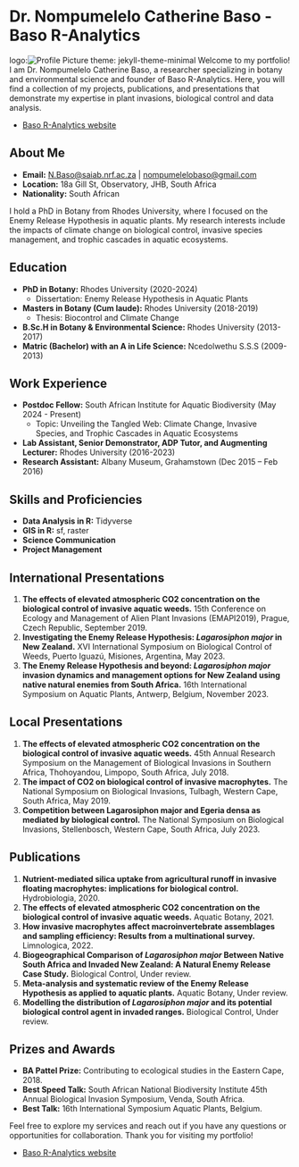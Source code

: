 # Dr. Nompumelelo Catherine Baso - Baso R-Analytics
logo:![Profile Picture](https://github.com/user-attachments/assets/f5fb3487-ae3e-4e3c-9242-4a42ae49b9b2)
theme: jekyll-theme-minimal
Welcome to my portfolio! I am Dr. Nompumelelo Catherine Baso, a researcher specializing in botany and environmental science and founder of Baso R-Analytics. 
Here, you will find a collection of my projects, publications, and presentations that demonstrate my expertise in plant invasions, biological control and data analysis.
- [Baso R-Analytics website](https://baso-r-analytics.b12sites.com/index#home)

## About Me
- **Email:** [N.Baso@saiab.nrf.ac.za](mailto:N.Baso@saiab.nrf.ac.za) | [nompumelelobaso@gmail.com](mailto:nompumelelobaso@gmail.com)
- **Location:** 18a Gill St, Observatory, JHB, South Africa
- **Nationality:** South African

I hold a PhD in Botany from Rhodes University, where I focused on the Enemy Release Hypothesis in aquatic plants. 
My research interests include the impacts of climate change on biological control, invasive species management, and trophic cascades in aquatic ecosystems.

## Education

- **PhD in Botany:** Rhodes University (2020-2024)
  - Dissertation: Enemy Release Hypothesis in Aquatic Plants
- **Masters in Botany (Cum laude):** Rhodes University (2018-2019)
  - Thesis: Biocontrol and Climate Change
- **B.Sc.H in Botany & Environmental Science:** Rhodes University (2013-2017)
- **Matric (Bachelor) with an A in Life Science:** Ncedolwethu S.S.S (2009-2013)

## Work Experience

- **Postdoc Fellow:** South African Institute for Aquatic Biodiversity (May 2024 - Present)
  - Topic: Unveiling the Tangled Web: Climate Change, Invasive Species, and Trophic Cascades in Aquatic Ecosystems
- **Lab Assistant, Senior Demonstrator, ADP Tutor, and Augmenting Lecturer:** Rhodes University (2016-2023)
- **Research Assistant:** Albany Museum, Grahamstown (Dec 2015 – Feb 2016)

## Skills and Proficiencies

- **Data Analysis in R:** Tidyverse
- **GIS in R:** sf, raster
- **Science Communication**
- **Project Management**

## International Presentations

1. **The effects of elevated atmospheric CO2 concentration on the biological control of invasive aquatic weeds.** 15th Conference on Ecology and Management of Alien Plant Invasions (EMAPI2019), Prague, Czech Republic, September 2019.
2. **Investigating the Enemy Release Hypothesis: _Lagarosiphon major_ in New Zealand.** XVI International Symposium on Biological Control of Weeds, Puerto Iguazú, Misiones, Argentina, May 2023.
3. **The Enemy Release Hypothesis and beyond: _Lagarosiphon major_ invasion dynamics and management options for New Zealand using native natural enemies from South Africa.** 16th International Symposium on Aquatic Plants, Antwerp, Belgium, November 2023.

## Local Presentations

1. **The effects of elevated atmospheric CO2 concentration on the biological control of invasive aquatic weeds.** 45th Annual Research Symposium on the Management of Biological Invasions in Southern Africa, Thohoyandou, Limpopo, South Africa, July 2018.
2. **The impact of CO2 on biological control of invasive macrophytes.** The National Symposium on Biological Invasions, Tulbagh, Western Cape, South Africa, May 2019.
3. **Competition between Lagarosiphon major and Egeria densa as mediated by biological control.** The National Symposium on Biological Invasions, Stellenbosch, Western Cape, South Africa, July 2023.

## Publications

1. **Nutrient-mediated silica uptake from agricultural runoff in invasive floating macrophytes: implications for biological control.** Hydrobiologia, 2020.
2. **The effects of elevated atmospheric CO2 concentration on the biological control of invasive aquatic weeds.** Aquatic Botany, 2021.
3. **How invasive macrophytes affect macroinvertebrate assemblages and sampling efficiency: Results from a multinational survey.** Limnologica, 2022.
4. **Biogeographical Comparison of _Lagarosiphon major_ Between Native South Africa and Invaded New Zealand: A Natural Enemy Release Case Study.** Biological Control, Under review.
5. **Meta-analysis and systematic review of the Enemy Release Hypothesis as applied to aquatic plants.** Aquatic Botany, Under review.
6. **Modelling the distribution of _Lagarosiphon major_ and its potential biological control agent in invaded ranges.** Biological Control, Under review.

## Prizes and Awards

- **BA Pattel Prize:** Contributing to ecological studies in the Eastern Cape, 2018.
- **Best Speed Talk:** South African National Biodiversity Institute 45th Annual Biological Invasion Symposium, Venda, South Africa.
- **Best Talk:** 16th International Symposium Aquatic Plants, Belgium.

Feel free to explore my services and reach out if you have any questions or opportunities for collaboration. 
Thank you for visiting my portfolio!
- [Baso R-Analytics website](https://baso-r-analytics.b12sites.com/index#home)
